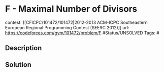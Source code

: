# F - Maximal Number of Divisors

contest: [[CFICPC/101472/101472|2012-2013 ACM-ICPC Southeastern European Regional Programming Contest (SEERC 2012)]]
url: https://codeforces.com/gym/101472/problem/F
#Status/UNSOLVED
Tags: #

## Description

## Solution

